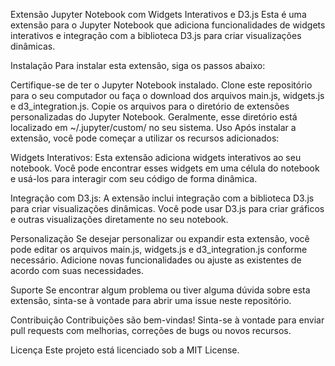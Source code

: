 Extensão Jupyter Notebook com Widgets Interativos e D3.js
Esta é uma extensão para o Jupyter Notebook que adiciona funcionalidades de widgets interativos e integração com a biblioteca D3.js para criar visualizações dinâmicas.

Instalação
Para instalar esta extensão, siga os passos abaixo:

Certifique-se de ter o Jupyter Notebook instalado.
Clone este repositório para o seu computador ou faça o download dos arquivos main.js, widgets.js e d3_integration.js.
Copie os arquivos para o diretório de extensões personalizadas do Jupyter Notebook. Geralmente, esse diretório está localizado em ~/.jupyter/custom/ no seu sistema.
Uso
Após instalar a extensão, você pode começar a utilizar os recursos adicionados:

Widgets Interativos: Esta extensão adiciona widgets interativos ao seu notebook. Você pode encontrar esses widgets em uma célula do notebook e usá-los para interagir com seu código de forma dinâmica.

Integração com D3.js: A extensão inclui integração com a biblioteca D3.js para criar visualizações dinâmicas. Você pode usar D3.js para criar gráficos e outras visualizações diretamente no seu notebook.

Personalização
Se desejar personalizar ou expandir esta extensão, você pode editar os arquivos main.js, widgets.js e d3_integration.js conforme necessário. Adicione novas funcionalidades ou ajuste as existentes de acordo com suas necessidades.

Suporte
Se encontrar algum problema ou tiver alguma dúvida sobre esta extensão, sinta-se à vontade para abrir uma issue neste repositório.

Contribuição
Contribuições são bem-vindas! Sinta-se à vontade para enviar pull requests com melhorias, correções de bugs ou novos recursos.

Licença
Este projeto está licenciado sob a MIT License.

